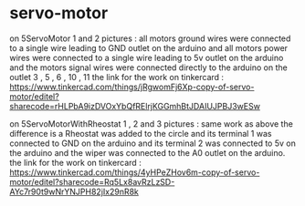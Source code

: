 # servo-motor
on 5ServoMotor 1 and 2 pictures :
all motors ground wires were connected to a single wire leading to GND outlet on the arduino 
and all motors power wires were connected to a single wire leading to 5v outlet on the arduino
and the motors signal wires were connected directly to the arduino on the outlet 3 , 5 , 6 , 10 , 11
the link for the work on tinkercard : https://www.tinkercad.com/things/jRgwomFj6Xp-copy-of-servo-motor/editel?sharecode=rHLPbA9izDVOxYbQfRElrjKGGmhBtJDAIUJPBJ3wESw

on 5ServoMotorWithRheostat 1 , 2 and 3 pictures :
same work as above the difference is a Rheostat was added to the circle and its terminal 1 was connected to GND on the arduino and its terminal 2 was connected to 5v on the arduino and the wiper was connected to the A0 outlet on the arduino.
the link for the work on tinkercard : https://www.tinkercad.com/things/4yHPeZHov6m-copy-of-servo-motor/editel?sharecode=Rq5Lx8avRzLzSD-AYc7r90t9wNrYNJPH82jIx29nR8k

